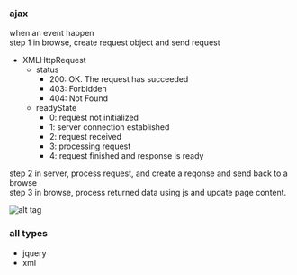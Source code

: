 ### ajax
when an event happen     
step 1 in browse, create request object and send request   
* XMLHttpRequest
  * status
    * 200: OK. The request has succeeded
    * 403: Forbidden
    * 404: Not Found
  * readyState    
    * 0: request not initialized 
    * 1: server connection established
    * 2: request received 
    * 3: processing request 
    * 4: request finished and response is ready
    


step 2 in server, process request, and create a reqonse and send back to a browse     
step 3 in browse, process returned data using js and update page content.      

![alt tag](https://www.w3schools.com/xml/ajax.gif)


### all types
* jquery  
* xml  







